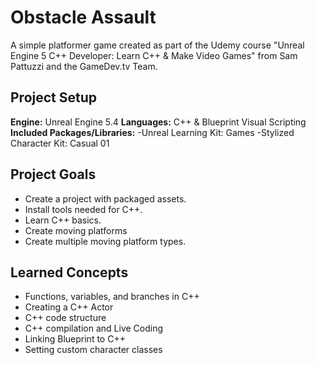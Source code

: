 # Obstacle Assault
A simple platformer game created as part of the Udemy course "Unreal Engine 5 C++ Developer: Learn C++ &amp; Make Video Games" from Sam Pattuzzi and the GameDev.tv Team.

## Project Setup
**Engine:** Unreal Engine 5.4
**Languages:** C++ & Blueprint Visual Scripting
**Included Packages/Libraries:**
-Unreal Learning Kit: Games
-Stylized Character Kit: Casual 01

## Project Goals
- Create a project with packaged assets.
- Install tools needed for C++.
- Learn C++ basics.
- Create moving platforms
- Create multiple moving platform types.

## Learned Concepts
- Functions, variables, and branches in C++
- Creating a C++ Actor
- C++ code structure
- C++ compilation and Live Coding
- Linking Blueprint to C++
- Setting custom character classes